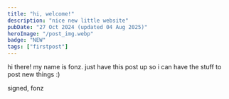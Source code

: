 ```yaml
---
title: "hi, welcome!"
description: "nice new little website"
pubDate: "27 Oct 2024 (updated 04 Aug 2025)"
heroImage: "/post_img.webp"
badge: "NEW"
tags: ["firstpost"]
---
```


hi there! my name is fonz.
just have this post up so i can have the stuff to post new things :)

signed,
fonz
